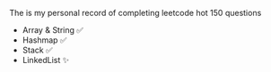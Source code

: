 The is my personal record of completing leetcode hot 150 questions

- Array & String ✅
- Hashmap ✅
- Stack ✅
- LinkedList ✨